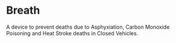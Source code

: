 # Breath
 A device to prevent deaths due to Asphyxiation, Carbon Monoxide Poisoning and Heat Stroke deaths in Closed Vehicles. 
